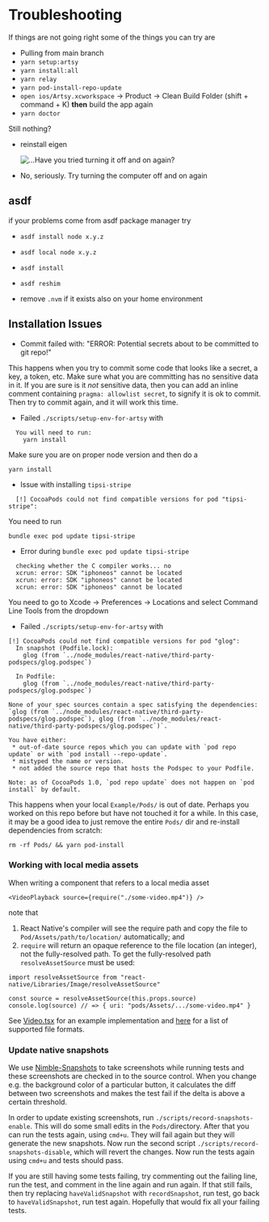 # Troubleshooting

If things are not going right some of the things you can try are

- Pulling from main branch
- `yarn setup:artsy`
- `yarn install:all`
- `yarn relay`
- `yarn pod-install-repo-update`
- `open ios/Artsy.xcworkspace` -> Product -> Clean Build Folder (shift + command + K) **then** build the app again
- `yarn doctor`

Still nothing?

- reinstall eigen

  ![...Have you tried turning it off and on again?](https://y.yarn.co/1ab70c93-fce1-460d-8575-3bac5a666e96_text.gif)

- No, seriously. Try turning the computer off and on again

## asdf

if your problems come from asdf package manager try

- `asdf install node x.y.z`
- `asdf local node x.y.z`

- `asdf install`
- `asdf reshim`

- remove `.nvm` if it exists also on your home environment

## Installation Issues

- Commit failed with: "ERROR: Potential secrets about to be committed to git repo!"

This happens when you try to commit some code that looks like a secret, a key, a token, etc.
Make sure what you are committing has no sensitive data in it.
If you are sure is it _not_ sensitive data, then you can add an inline comment containing `pragma: allowlist secret`, to signify it is ok to commit. Then try to commit again, and it will work this time.

- Failed `./scripts/setup-env-for-artsy` with

```
  You will need to run:
    yarn install
```

Make sure you are on proper node version and then do a

```
yarn install
```

- Issue with installing `tipsi-stripe`

```
  [!] CocoaPods could not find compatible versions for pod "tipsi-stripe":
```

You need to run

```
bundle exec pod update tipsi-stripe
```

- Error during `bundle exec pod update tipsi-stripe`

```
  checking whether the C compiler works... no
  xcrun: error: SDK "iphoneos" cannot be located
  xcrun: error: SDK "iphoneos" cannot be located
  xcrun: error: SDK "iphoneos" cannot be located
```

You need to go to Xcode -> Preferences -> Locations and select Command Line Tools from the dropdown

- Failed `./scripts/setup-env-for-artsy` with

```
[!] CocoaPods could not find compatible versions for pod "glog":
  In snapshot (Podfile.lock):
    glog (from `../node_modules/react-native/third-party-podspecs/glog.podspec`)

  In Podfile:
    glog (from `../node_modules/react-native/third-party-podspecs/glog.podspec`)

None of your spec sources contain a spec satisfying the dependencies: `glog (from `../node_modules/react-native/third-party-podspecs/glog.podspec`), glog (from `../node_modules/react-native/third-party-podspecs/glog.podspec`)`.

You have either:
 * out-of-date source repos which you can update with `pod repo update` or with `pod install --repo-update`.
 * mistyped the name or version.
 * not added the source repo that hosts the Podspec to your Podfile.

Note: as of CocoaPods 1.0, `pod repo update` does not happen on `pod install` by default.
```

This happens when your local `Example/Pods/` is out of date. Perhaps you worked on this repo before but have not
touched it for a while. In this case, it may be a good idea to just remove the entire `Pods/` dir and re-install
dependencies from scratch:

```
rm -rf Pods/ && yarn pod-install
```

### Working with local media assets

When writing a component that refers to a local media asset

```tsx
<VideoPlayback source={require("./some-video.mp4")} />
```

note that

1. React Native's compiler will see the require path and copy the file to `Pod/Assets/path/to/location/` automatically; and
2. `require` will return an opaque reference to the file location (an integer), not the fully-resolved path. To get the fully-resolved path `resolveAssetSource` must be used:

```tsx
import resolveAssetSource from "react-native/Libraries/Image/resolveAssetSource"

const source = resolveAssetSource(this.props.source)
console.log(source) // => { uri: "pods/Assets/.../some-video.mp4" }
```

See [Video.tsx](https://github.com/artsy/emission/blob/master/src/lib/Components/Video.tsx) for an example implementation and [here](https://facebook.github.io/react-native/docs/images#static-non-image-resources) for a list of supported file formats.

### Update native snapshots

We use [Nimble-Snapshots](https://github.com/ashfurrow/Nimble-Snapshots) to take screenshots while running tests and
these screenshots are checked in to the source control. When you change e.g. the background color of a particular
button, it calculates the diff between two screenshots and makes the test fail if the delta is above a certain
threshold.

In order to update existing screenshots, run `./scripts/record-snapshots-enable`. This will do some small edits in the `Pods/`directory. After that you can run the tests again, using `cmd+u`. They will fail again but they will generate the new snapshots. Now run the second script `./scripts/record-snapshots-disable`, which will revert the changes. Now run the tests again using `cmd+u` and tests should pass.

If you are still having some tests failing, try commenting out the failing line, run the test, and comment in the line again and run again. If that still fails, then try replacing `haveValidSnapshot` with `recordSnapshot`, run test, go back to `haveValidSnapshot`, run test again. Hopefully that would fix all your failing tests.
